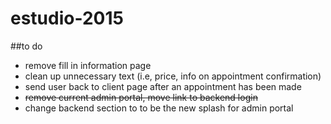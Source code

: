 # estudio-2015
##to do
+  remove fill in information page
+  clean up unnecessary text (i.e, price, info on appointment confirmation)
+  send user back to client page after an appointment has been made
+  ~~remove current admin portal, move link to backend login~~
+  change backend section to to be the new splash for admin portal
